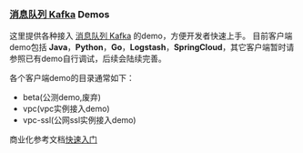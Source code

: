 ### [消息队列 Kafka](https://www.aliyun.com/product/kafka) Demos
这里提供各种接入 [消息队列 Kafka](https://www.aliyun.com/product/kafka) 的demo，方便开发者快速上手。
目前客户端demo包括 **Java**，**Python**，**Go**，**Logstash**，**SpringCloud**，其它客户端暂时请参照已有demo自行调试，后续会陆续完善。

各个客户端demo的目录通常如下：
- beta(公测demo,废弃)
- vpc(vpc实例接入demo)
- vpc-ssl(公网ssl实例接入demo)

商业化参考文档[快速入门](https://help.aliyun.com/document_detail/99949.html?spm=a2c4g.11186623.6.554.2be1c453UXdc4D) 
